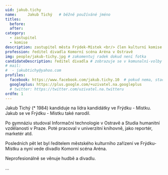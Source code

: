 ```yaml
---
uid: jakub.tichy
name:     Jakub Tichý  	# běžně používáné jméno
titles:
  before:
  after:
category:
  - zastupitel
  - komise
description: zastupitel města Frýdek-Místek <br/> člen kulturní komise # zobrazuje se v lide
profession: ředitel divadla Komorní scéna Aréna v Ostravě
img: people/jakub-tichy.jpg # zakomentuj radek dokud není fotka
candidateDescription: ředitel divadla # zobrazuje se v komunalni-volby
# mail:
#  - jakubtichy@yahoo.com
profiles:
  facebook: https://www.facebook.com/jakub.tichy.10  # pokud nema, staci smazat tuto radku
  googleplus: https://plus.google.com/+uzivatel.na.googleplus
  # twitter: https://twitter.com/uzivatel.na.twitteru
ordfm: 1
---
```

 Jakub Tichý (* 1984) kandiduje na lídra kandidátky ve Frýdku - Místku. Jakub se ve Frýdku - Místku také narodil.

Po gymnáziu studoval Informační technologie v Ostravě a Studia humanitní vzdělanosti v Praze. Poté pracoval v univerzitní knihovně, jako reportér, marketér atd.

Posledních pět let byl ředitelem městského kulturního zařízení ve Frýdku-Místku a nyní vede divadlo Komorní scéna Aréna.

Neprofesionálně se věnuje hudbě a divadlu.


...